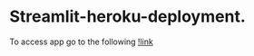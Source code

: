 # Streamlit-heroku-deployment.

To access app go to the following [!link](https://check-comment-sentiment.herokuapp.com/) 

